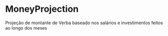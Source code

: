 # MoneyProjection
Projeção de montante de Verba baseado nos salários e investimentos feitos ao longo dos meses
